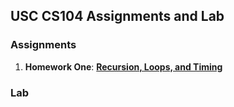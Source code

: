 USC CS104 Assignments and Lab 
--------

### Assignments
1. **Homework One**:  **[Recursion, Loops, and Timing][1]**

### Lab

[1]: https://bitbucket.org/bryanchong/cs104_fa2013/src/76a24d67a4f709c1f00c0d6a12381b1f22e53889/HW1?at=master